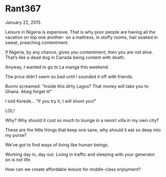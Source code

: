 # Rant367



January 22, 2015

Leisure in Nigeria is expensive. That is why poor people are having all the vacation on top one another- on a mattress, in stuffy rooms, hair soaked in sweat, preaching contentment. 

If Nigeria, by any chance, gives you contentment, then you are not alive. That’s like a dead dog in Canada being content with death.

Anyway, I wanted to go to La manga this weekend.

The price didn’t seem so bad until I sounded it off with friends.

Bunmi screamed: “Inside this dirty Lagos? That money will take you to Ghana. Abeg forget it!”

I told Korede… “If you try it, I will shoot you!”

LOL!

Why? Why should it cost so much to lounge in a resort villa in my own city?

These are the little things that keep one sane, why should it eat so deep into my purse?

We’ve got to find ways of living like human beings. 

Working day in, day out. Living in traffic and sleeping with your generator on is not life.

How can we create affordable leisure for middle-class enjoyment?